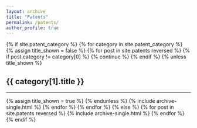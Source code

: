 ```yaml
---
layout: archive
title: "Patents"
permalink: /patents/
author_profile: true
---
```


{% if site.patent_category %}
  {% for category in site.patent_category %}
    {% assign title_shown = false %}
    {% for post in site.patents reversed %}
      {% if post.category != category[0] %}
        {% continue %}
      {% endif %}
      {% unless title_shown %}
        <h2>{{ category[1].title }}</h2><hr />
        {% assign title_shown = true %}
      {% endunless %}
      {% include archive-single.html %}
    {% endfor %}
  {% endfor %}
{% else %}
  {% for post in site.patents reversed %}
    {% include archive-single.html %}
  {% endfor %}
{% endif %}
